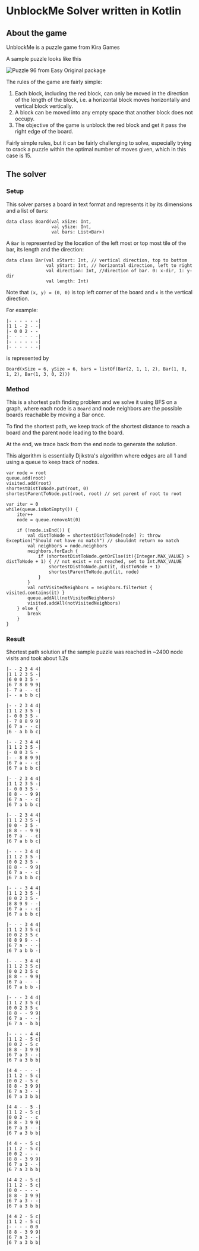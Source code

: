 # UnblockMe Solver written in Kotlin


## About the game
UnblockMe is a puzzle game from Kira Games

A sample puzzle looks like this

![Puzzle 96 from Easy Original package](https://github.com/wayneyu/unblockMeSolver/blob/master/doc/Screenshot_20180726-203231_resized.jpg)

The rules of the game are fairly simple:

1. Each block, including the red block, can only be moved in the direction of the length of the block, i.e. a horizontal block moves horizontally and vertical block vertically.
1. A block can be moved into any empty space that another block does not occupy.
1. The objective of the game is unblock the red block and get it pass the right edge of the board.

Fairly simple rules, but it can be fairly challenging to solve, especially trying to crack a puzzle within the optimal number of moves given, which in this case is 15.


## The solver

### Setup
This solver parses a board in text format and represents it by its dimensions and a list of `Bar`s:
```
data class Board(val xSize: Int,
                 val ySize: Int,
                 val bars: List<Bar>)
```

A `Bar` is represented by the location of the left most or top most tile of the bar, its length and the direction:
```
data class Bar(val xStart: Int, // vertical direction, top to bottom
               val yStart: Int, // horizontal direction, left to right
               val direction: Int, //direction of bar. 0: x-dir, 1: y-dir
               val length: Int)
```
Note that `(x, y) = (0, 0)` is top left corner of the board and `x` is the vertical direction.

For example:
```
|- - - - - -|
|1 1 - 2 - -|
|- 0 0 2 - -
|- - - - - -|
|- - - - - -|
|- - - - - -|
```
is represented by
```
Board(xSize = 6, ySize = 6, bars = listOf(Bar(2, 1, 1, 2), Bar(1, 0, 1, 2), Bar(1, 3, 0, 2)))
```

### Method
This is a shortest path finding problem and we solve it using BFS on a graph, where each node is a `Board` and node neighbors are the possible boards reachable by moving a Bar once.  

To find the shortest path, we keep track of the shortest distance to reach a board and the parent node leading to the board.  

At the end, we trace back from the end node to generate the solution.  

This algorithm is essentially Djikstra's algorithm where edges are all 1 and using a queue to keep track of nodes.  

```
var node = root
queue.add(root)
visited.add(root)
shortestDistToNode.put(root, 0)
shortestParentToNode.put(root, root) // set parent of root to root

var iter = 0
while(queue.isNotEmpty()) {
    iter++
    node = queue.removeAt(0)

    if (!node.isEnd()) {
        val distToNode = shortestDistToNode[node] ?: throw Exception("Should not have no match") // shouldnt return no match
        val neighbors = node.neighbors
        neighbors.forEach {
            if (shortestDistToNode.getOrElse(it){Integer.MAX_VALUE} > distToNode + 1) { // not exist = not reached, set to Int.MAX_VALUE
                shortestDistToNode.put(it, distToNode + 1)
                shortestParentToNode.put(it, node)
            }
        }
        val notVisitedNeighbors = neighbors.filterNot { visited.contains(it) }
        queue.addAll(notVisitedNeighbors)
        visited.addAll(notVisitedNeighbors)
    } else {
        break
    }
}
```


### Result
Shortest path solution af the sample puzzle was reached in ~2400 node visits and took about 1.2s

```
|- - 2 3 4 4|
|1 1 2 3 5 -|
|6 0 0 3 5 -
|6 7 8 8 9 9|
|- 7 a - - c|
|- - a b b c|
```
```
|- - 2 3 4 4|
|1 1 2 3 5 -|
|- 0 0 3 5 -
|- 7 8 8 9 9|
|6 7 a - - c|
|6 - a b b c|
```
```
|- - 2 3 4 4|
|1 1 2 3 5 -|
|- 0 0 3 5 -
|- - 8 8 9 9|
|6 7 a - - c|
|6 7 a b b c|
```
```
|- - 2 3 4 4|
|1 1 2 3 5 -|
|- 0 0 3 5 -
|8 8 - - 9 9|
|6 7 a - - c|
|6 7 a b b c|
```
```
|- - 2 3 4 4|
|1 1 2 3 5 -|
|0 0 - 3 5 -
|8 8 - - 9 9|
|6 7 a - - c|
|6 7 a b b c|
```
```
|- - - 3 4 4|
|1 1 2 3 5 -|
|0 0 2 3 5 -
|8 8 - - 9 9|
|6 7 a - - c|
|6 7 a b b c|
```
```
|- - - 3 4 4|
|1 1 2 3 5 -|
|0 0 2 3 5 -
|8 8 9 9 - -|
|6 7 a - - c|
|6 7 a b b c|
```
```
|- - - 3 4 4|
|1 1 2 3 5 c|
|0 0 2 3 5 c
|8 8 9 9 - -|
|6 7 a - - -|
|6 7 a b b -|
```
```
|- - - 3 4 4|
|1 1 2 3 5 c|
|0 0 2 3 5 c
|8 8 - - 9 9|
|6 7 a - - -|
|6 7 a b b -|
```
```
|- - - 3 4 4|
|1 1 2 3 5 c|
|0 0 2 3 5 c
|8 8 - - 9 9|
|6 7 a - - -|
|6 7 a - b b|
```
```
|- - - - 4 4|
|1 1 2 - 5 c|
|0 0 2 - 5 c
|8 8 - 3 9 9|
|6 7 a 3 - -|
|6 7 a 3 b b|
```
```
|4 4 - - - -|
|1 1 2 - 5 c|
|0 0 2 - 5 c
|8 8 - 3 9 9|
|6 7 a 3 - -|
|6 7 a 3 b b|
```
```
|4 4 - - 5 -|
|1 1 2 - 5 c|
|0 0 2 - - c
|8 8 - 3 9 9|
|6 7 a 3 - -|
|6 7 a 3 b b|
```
```
|4 4 - - 5 c|
|1 1 2 - 5 c|
|0 0 2 - - -
|8 8 - 3 9 9|
|6 7 a 3 - -|
|6 7 a 3 b b|
```
```
|4 4 2 - 5 c|
|1 1 2 - 5 c|
|0 0 - - - -
|8 8 - 3 9 9|
|6 7 a 3 - -|
|6 7 a 3 b b|
```
```
|4 4 2 - 5 c|
|1 1 2 - 5 c|
|- - - - 0 0
|8 8 - 3 9 9|
|6 7 a 3 - -|
|6 7 a 3 b b|
```
